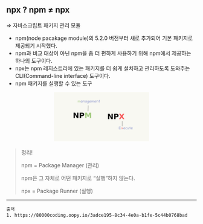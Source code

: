 


## npx ? npm ≠ npx
⇒ 자바스크립트 패키지 관리 모듈
- npm(node pacakage module)의 5.2.0 버전부터 새로 추가되어 기본 패키지로 제공되기 시작했다. 
- npm과 비교 대상이 아닌 npm을 좀 더 편하게 사용하기 위해 npm에서 제공하는 하나의 도구이다.
- npx는 npm 레지스트리에 있는 패키지를 더 쉽게 설치하고 관리하도록 도와주는 CLI(Command-line interface) 도구이다. 
- npm 패키지를 실행할 수 있는 도구

<div align="center">
    <img src="../../../../etc/image/Framework/Node/npx.png" alt="npx" width="50%">
</div>

> 정리! 
>
> npm = Package Manager (관리)
> 
> npm은 그 자체로 어떤 패키지로 “실행”하지 않는다.
> 
> npx = Package Runner (실행)



---

```
출처
1. https://80000coding.oopy.io/3adce195-8c34-4e0a-b1fe-5c44b0768bad

```
